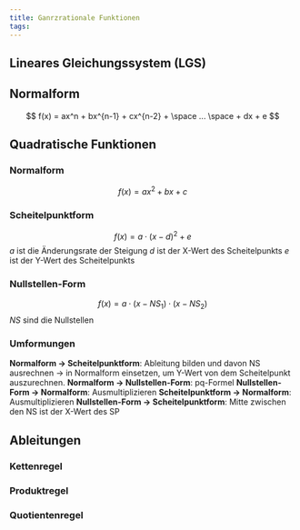 ```yaml
---
title: Ganrzrationale Funktionen
tags:
---
```


## Lineares Gleichungssystem (LGS)

## Normalform

$$
f(x) = ax^n + bx^{n-1} + cx^{n-2} + \space ... \space + dx + e
$$

## Quadratische Funktionen

### Normalform

$$
f(x) = ax^2 + bx + c
$$

### Scheitelpunktform

$$
f(x) = a \cdot (x - d)^2 + e
$$
$a$ ist die Änderungsrate der Steigung
$d$ ist der X-Wert des Scheitelpunkts
$e$ ist der Y-Wert des Scheitelpunkts

### Nullstellen-Form

$$
f(x) = a \cdot (x-NS_1) \cdot (x-NS_2)
$$
$NS$ sind die Nullstellen

### Umformungen

	
**Normalform → Scheitelpunktform**: Ableitung bilden und davon NS ausrechnen → in Normalform einsetzen, um Y-Wert von dem Scheitelpunkt auszurechnen.
**Normalform → Nullstellen-Form**: pq-Formel
**Nullstellen-Form → Normalform**: Ausmultiplizieren
**Scheitelpunktform → Normalform**: Ausmultiplizieren
**Nullstellen-Form → Scheitelpunktform**: Mitte zwischen den NS ist der X-Wert des SP

## Ableitungen

### Kettenregel

### Produktregel

### Quotientenregel